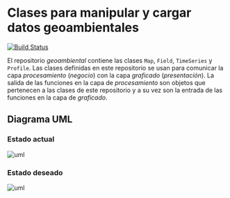 Clases para manipular y cargar datos geoambientales
====

[![Build Status](https://travis-ci.org/IslasGECI/geoambiental.svg?branch=feature%2Fagrega_soporte_travis)](https://travis-ci.org/IslasGECI/geoambiental)

El repositorio *geoambiental* contiene las clases `Map`, `Field`, `TimeSeries` y `Profile`. Las clases definidas en este repositorio se usan para comunicar la capa _procesamiento_ (_negocio_) con la capa _graficado_ (_presentación_). La salida de las funciones en la capa de _procesamiento_ son objetos que pertenecen a las clases de este repositorio y a su vez son la entrada de las funciones en la capa de _graficado_.

## Diagrama UML

### Estado actual
![uml](/referencias/uml-geoambiental-actual.svg)

### Estado deseado
![uml](/referencias/uml-geoambiental-deseado.svg)